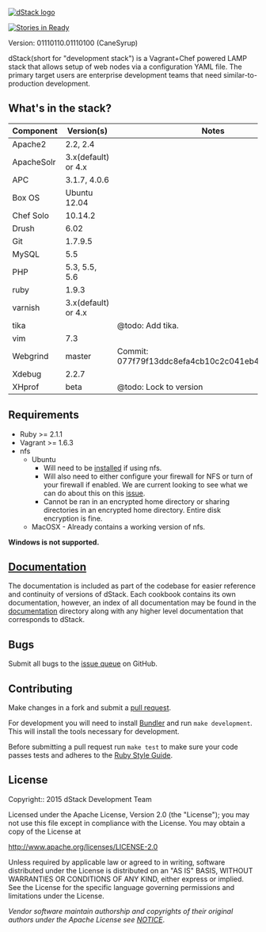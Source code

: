 [![dStack logo](http://dstack.gollygood.software/images/dstack-logo.jpg)](http://dstack.gollygood.software)

[![Stories in Ready](https://badge.waffle.io/gollygood/dstack.png?label=Ready)](https://waffle.io/gollygood/dstack)

Version: 01110110.01110100 (CaneSyrup)

dStack(short for "development stack") is a Vagrant+Chef powered LAMP stack that
allows setup of web nodes via a configuration YAML file. The primary target
users are enterprise development teams that need similar-to-production
development.

What's in the stack?
--------------------
Component     | Version(s)                  | Notes
------------- | --------------------------- | -------------
Apache2       | 2.2, 2.4                    |
ApacheSolr    | 3.x(default) or 4.x         |
APC           | 3.1.7, 4.0.6                |
Box OS        | Ubuntu 12.04                |
Chef Solo     | 10.14.2                     |
Drush         | 6.02                        |
Git           | 1.7.9.5                     |
MySQL         | 5.5                         |
PHP           | 5.3, 5.5, 5.6               |
ruby          | 1.9.3                       |
varnish       | 3.x(default) or 4.x         |
tika          |                             | @todo: Add tika.
vim           | 7.3                         |
Webgrind      | master                      | Commit: 077f79f13ddc8efa4cb10c2c041eb4b50037e0e3
Xdebug        | 2.2.7                       |
XHprof        | beta                        | @todo: Lock to version

Requirements
------------

* Ruby >= 2.1.1
* Vagrant >= 1.6.3
* nfs
  * Ubuntu
    * Will need to be [installed](https://help.ubuntu.com/lts/serverguide/network-file-system.html) if using nfs.
    * Will also need to either configure your firewall for NFS or turn of your firewall if enabled. We are current looking to see what we can do about this on this [issue](https://github.com/gollygood/dstack/issues/10).
    * Cannot be ran in an encrypted home directory or sharing directories in an encrypted home directory. Entire disk encryption is fine.
  * MacOSX - Already contains a working version of nfs.

**Windows is not supported.**

[Documentation](documentation)
------------------------------

The documentation is included as part of the codebase for easier reference
and continuity of versions of dStack. Each cookbook contains its own
documentation, however, an index of all documentation may be found in the
[documentation](documentation) directory along with any higher level
documentation that corresponds to dStack.

Bugs
----

Submit all bugs to the [issue queue](https://github.com/gollygood/dstack/issues)
on GitHub.

Contributing
------------

Make changes in a fork and submit a [pull request](https://github.com/gollygood/dstack/pulls).

For development you will need to install [Bundler](http://bundler.io/) and run
`make development`. This will install the tools necessary for development.

Before submitting a pull request run `make test` to make sure your code passes
tests and adheres to the [Ruby Style Guide](https://github.com/bbatsov/ruby-style-guide).

License
-------

Copyright:: 2015 dStack Development Team

Licensed under the Apache License, Version 2.0 (the "License"); you may not use
this file except in compliance with the License. You may obtain a copy of
the License at

http://www.apache.org/licenses/LICENSE-2.0

Unless required by applicable law or agreed to in writing, software distributed
under the License is distributed on an "AS IS" BASIS, WITHOUT WARRANTIES OR
CONDITIONS OF ANY KIND, either express or implied. See the License for the
specific language governing permissions and limitations under the License.

*Vendor software maintain authorship and copyrights of their original authors
under the Apache License see [NOTICE](NOTICE)*.
